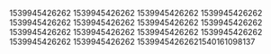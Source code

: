 1539945426262
1539945426262
1539945426262
1539945426262
1539945426262
1539945426262
1539945426262
1539945426262
1539945426262
1539945426262
1539945426262
1539945426262
1539945426262
1539945426262
15399454262621540161098137